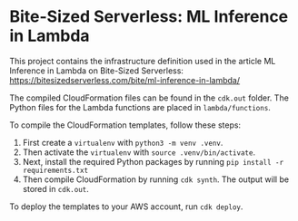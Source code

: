 # Bite-Sized Serverless: ML Inference in Lambda

This project contains the infrastructure definition used in the article ML Inference in Lambda on Bite-Sized Serverless: https://bitesizedserverless.com/bite/ml-inference-in-lambda/

The compiled CloudFormation files can be found in the `cdk.out` folder. The Python files for the Lambda functions are placed in `lambda/functions`.

To compile the CloudFormation templates, follow these steps:

1. First create a `virtualenv` with `python3 -m venv .venv`.
2. Then activate the `virtualenv` with `source .venv/bin/activate`.
3. Next, install the required Python packages by running `pip install -r requirements.txt`
4. Then compile CloudFormation by running `cdk synth`. The output will be stored in `cdk.out`.

To deploy the templates to your AWS account, run `cdk deploy`.
